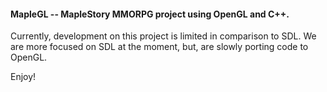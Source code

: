 #### MapleGL -- MapleStory MMORPG project using OpenGL and C++.

Currently, development on this project is limited in comparison to SDL.  We are more focused on SDL at the moment, but, are slowly porting code to OpenGL.

Enjoy!